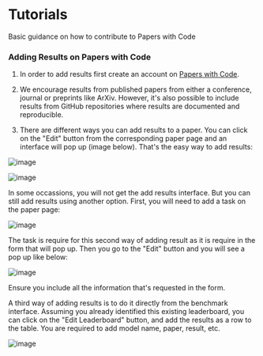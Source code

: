 # Tutorials
Basic guidance on how to contribute to Papers with Code

### Adding Results on Papers with Code

1. In order to add results first create an account on [Papers with Code](https://paperswithcode.com/). 

2. We encourage results from published papers from either a conference, journal or preprints like ArXiv. However, it's also possible to include results from GitHub repositories where results are documented and reproducible. 

3. There are different ways you can add results to a paper. You can click on the "Edit" button from the corresponding paper page and an interface will pop up (image below). That's the easy way to add results:

![image](https://user-images.githubusercontent.com/7049564/151842889-1fc4f21b-ece0-40c7-b663-f1f26bc1ebfd.png)


![image](https://user-images.githubusercontent.com/7049564/151842790-d1182cc2-bbb5-4ce3-8e0f-398eb6608846.png)

In some occassions, you will not get the add results interface. But you can still add results using another option. First, you will need to add a task on the paper page:

![image](https://user-images.githubusercontent.com/7049564/151843311-6812221e-cf9e-40ce-aa58-224a72189fb7.png)

The task is require for this second way of adding result as it is require in the form that will pop up. Then you go to the "Edit" button and you will see a pop up like below: 

![image](https://user-images.githubusercontent.com/7049564/151843517-8d29c3bf-80c3-425a-9620-d524689b3737.png)

Ensure you include all the information that's requested in the form. 

A third way of adding results is to do it directly from the benchmark interface. Assuming you already identified this existing leaderboard, you can click on the "Edit Leaderboard" button, and add the results as a row to the table. You are required to add model name, paper, result, etc.

![image](https://user-images.githubusercontent.com/7049564/151843793-bf8c94ff-7928-402d-9681-8c59850b8ccd.png)
